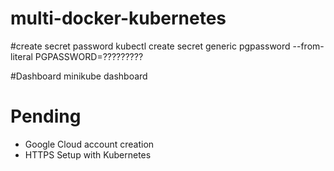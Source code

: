 # multi-docker-kubernetes

#create secret password
kubectl create secret generic pgpassword --from-literal PGPASSWORD=?????????

#Dashboard
minikube dashboard

# Pending

- Google Cloud account creation
- HTTPS Setup with Kubernetes
